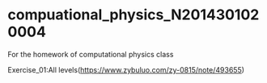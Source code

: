 # compuational_physics_N2014301020004
For the homework of computational physics class

Exercise_01:All levels(https://www.zybuluo.com/zy-0815/note/493655)
